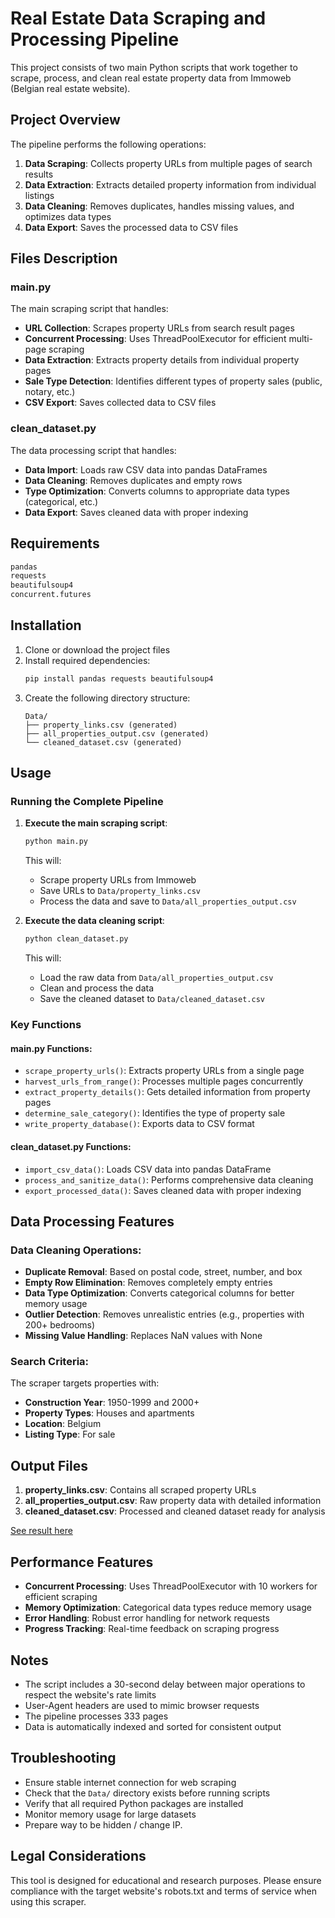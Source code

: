 # Real Estate Data Scraping and Processing Pipeline

This project consists of two main Python scripts that work together to scrape, process, and clean real estate property data from Immoweb (Belgian real estate website).

## Project Overview

The pipeline performs the following operations:
1. **Data Scraping**: Collects property URLs from multiple pages of search results
2. **Data Extraction**: Extracts detailed property information from individual listings
3. **Data Cleaning**: Removes duplicates, handles missing values, and optimizes data types
4. **Data Export**: Saves the processed data to CSV files

## Files Description

### main.py
The main scraping script that handles:
- **URL Collection**: Scrapes property URLs from search result pages
- **Concurrent Processing**: Uses ThreadPoolExecutor for efficient multi-page scraping
- **Data Extraction**: Extracts property details from individual property pages
- **Sale Type Detection**: Identifies different types of property sales (public, notary, etc.)
- **CSV Export**: Saves collected data to CSV files

### clean_dataset.py
The data processing script that handles:
- **Data Import**: Loads raw CSV data into pandas DataFrames
- **Data Cleaning**: Removes duplicates and empty rows
- **Type Optimization**: Converts columns to appropriate data types (categorical, etc.)
- **Data Export**: Saves cleaned data with proper indexing

## Requirements

```python
pandas
requests
beautifulsoup4
concurrent.futures
```

## Installation

1. Clone or download the project files
2. Install required dependencies:
   ```bash
   pip install pandas requests beautifulsoup4
   ```
3. Create the following directory structure:
   ```
   Data/
   ├── property_links.csv (generated)
   ├── all_properties_output.csv (generated)
   └── cleaned_dataset.csv (generated)
   ```

## Usage

### Running the Complete Pipeline

1. **Execute the main scraping script**:
   ```bash
   python main.py
   ```
   This will:
   - Scrape property URLs from Immoweb
   - Save URLs to `Data/property_links.csv`
   - Process the data and save to `Data/all_properties_output.csv`

2. **Execute the data cleaning script**:
   ```bash
   python clean_dataset.py
   ```
   This will:
   - Load the raw data from `Data/all_properties_output.csv`
   - Clean and process the data
   - Save the cleaned dataset to `Data/cleaned_dataset.csv`

### Key Functions

#### main.py Functions:
- `scrape_property_urls()`: Extracts property URLs from a single page
- `harvest_urls_from_range()`: Processes multiple pages concurrently
- `extract_property_details()`: Gets detailed information from property pages
- `determine_sale_category()`: Identifies the type of property sale
- `write_property_database()`: Exports data to CSV format

#### clean_dataset.py Functions:
- `import_csv_data()`: Loads CSV data into pandas DataFrame
- `process_and_sanitize_data()`: Performs comprehensive data cleaning
- `export_processed_data()`: Saves cleaned data with proper indexing

## Data Processing Features

### Data Cleaning Operations:
- **Duplicate Removal**: Based on postal code, street, number, and box
- **Empty Row Elimination**: Removes completely empty entries
- **Data Type Optimization**: Converts categorical columns for better memory usage
- **Outlier Detection**: Removes unrealistic entries (e.g., properties with 200+ bedrooms)
- **Missing Value Handling**: Replaces NaN values with None

### Search Criteria:
The scraper targets properties with:
- **Construction Year**: 1950-1999 and 2000+
- **Property Types**: Houses and apartments
- **Location**: Belgium
- **Listing Type**: For sale

## Output Files

1. **property_links.csv**: Contains all scraped property URLs
2. **all_properties_output.csv**: Raw property data with detailed information
3. **cleaned_dataset.csv**: Processed and cleaned dataset ready for analysis

[See result here](https://rowzero.io/workbook/67BF8E5F6B165532DF351546/0)

## Performance Features

- **Concurrent Processing**: Uses ThreadPoolExecutor with 10 workers for efficient scraping
- **Memory Optimization**: Categorical data types reduce memory usage
- **Error Handling**: Robust error handling for network requests
- **Progress Tracking**: Real-time feedback on scraping progress

## Notes

- The script includes a 30-second delay between major operations to respect the website's rate limits
- User-Agent headers are used to mimic browser requests
- The pipeline processes  333 pages 
- Data is automatically indexed and sorted for consistent output

## Troubleshooting

- Ensure stable internet connection for web scraping
- Check that the `Data/` directory exists before running scripts
- Verify that all required Python packages are installed
- Monitor memory usage for large datasets
- Prepare way to be hidden / change IP.

## Legal Considerations

This tool is designed for educational and research purposes. Please ensure compliance with the target website's robots.txt and terms of service when using this scraper.